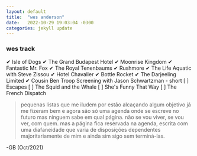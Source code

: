 ```yaml
---
layout: default
title:  "wes anderson"
date:   2022-10-29 19:03:04 -0300
categories: jekyll update
---
```


### wes track  

✔ Isle of Dogs
✔ The Grand Budapest Hotel
✔ Moonrise Kingdom 
✔ Fantastic Mr. Fox
✔ The Royal Tenenbaums
✔ Rushmore
✔ The Life Aquatic with Steve Zissou
✔ Hotel Chavalier
✔ Bottle Rocket
✔ The Darjeeling Limited
✔ Cousin Ben Troop Screening with Jason Schwartzman - short
[ ] Escapes
[ ] The Squid and the Whale
[ ] She's Funny That Way
[ ] The French Dispatch

 
> pequenas listas que me iludem por estão alcaçando algum objetivo já me fizeram bem e agora são só uma agenda onde se escreve no futuro mas ninguem sabe em qual página. não se vou viver, se vou ver, com quem. mas a página fica reservada na agenda, escrita com uma diafaneidade que varia de disposições dependentes majoritariamente de mim e ainda sim sigo sem terminá-las.
   
-GB (Oct/2021)
